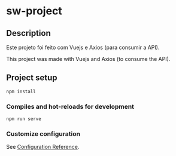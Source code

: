 # sw-project

## Description

Este projeto foi feito com Vuejs e Axios (para consumir a API). 

This project was made with Vuejs and Axios (to consume the API).

## Project setup
```
npm install
```

### Compiles and hot-reloads for development
```
npm run serve
```
### Customize configuration
See [Configuration Reference](https://cli.vuejs.org/config/).
